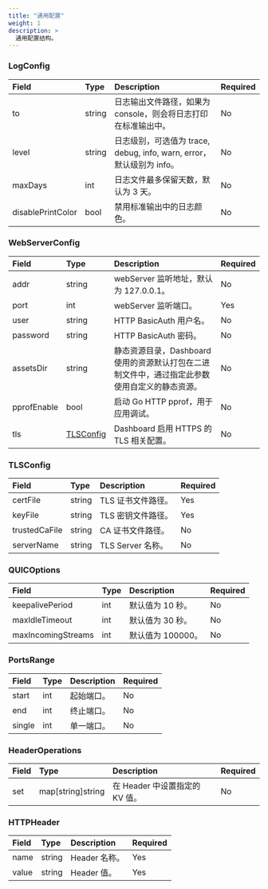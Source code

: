 ```yaml
---
title: "通用配置"
weight: 1
description: >
  通用配置结构。
---
```


### LogConfig

| Field | Type | Description | Required |
| :--- | :--- | :--- | :--- |
| to | string | 日志输出文件路径，如果为 console，则会将日志打印在标准输出中。 | No |
| level | string | 日志级别，可选值为 trace, debug, info, warn, error，默认级别为 info。 | No |
| maxDays | int | 日志文件最多保留天数，默认为 3 天。 | No |
| disablePrintColor | bool | 禁用标准输出中的日志颜色。 | No |

### WebServerConfig

| Field | Type | Description | Required |
| :--- | :--- | :--- | :--- |
| addr | string | webServer 监听地址，默认为 127.0.0.1。 | No |
| port | int | webServer 监听端口。| Yes |
| user | string | HTTP BasicAuth 用户名。| No |
| password | string | HTTP BasicAuth 密码。 | No |
| assetsDir | string | 静态资源目录，Dashboard 使用的资源默认打包在二进制文件中，通过指定此参数使用自定义的静态资源。 | No |
| pprofEnable | bool | 启动 Go HTTP pprof，用于应用调试。 | No |
| tls | [TLSConfig](#tlsconfig) | Dashboard 启用 HTTPS 的 TLS 相关配置。 | No |

### TLSConfig

| Field | Type | Description | Required |
| :--- | :--- | :--- | :--- |
| certFile | string | TLS 证书文件路径。 | Yes |
| keyFile | string | TLS 密钥文件路径。 | Yes |
| trustedCaFile | string | CA 证书文件路径。 | No |
| serverName | string | TLS Server 名称。 | No |

### QUICOptions

| Field | Type | Description | Required |
| :--- | :--- | :--- | :--- |
| keepalivePeriod | int | 默认值为 10 秒。 | No |
| maxIdleTimeout | int | 默认值为 30 秒。 | No |
| maxIncomingStreams | int | 默认值为 100000。 | No |

### PortsRange

| Field | Type | Description | Required |
| :--- | :--- | :--- | :--- |
| start | int | 起始端口。 | No |
| end | int | 终止端口。 | No |
| single | int | 单一端口。 | No |

### HeaderOperations

| Field | Type | Description | Required |
| :--- | :--- | :--- | :--- |
| set | map[string]string | 在 Header 中设置指定的 KV 值。 | No |

### HTTPHeader

| Field | Type | Description | Required |
| :--- | :--- | :--- | :--- |
| name | string | Header 名称。 | Yes |
| value | string | Header 值。 | Yes |
